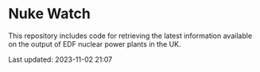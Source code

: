 # Nuke Watch

This repository includes code for retrieving the latest information available on the output of EDF nuclear power plants in the UK.

Last updated: 2023-11-02 21:07
